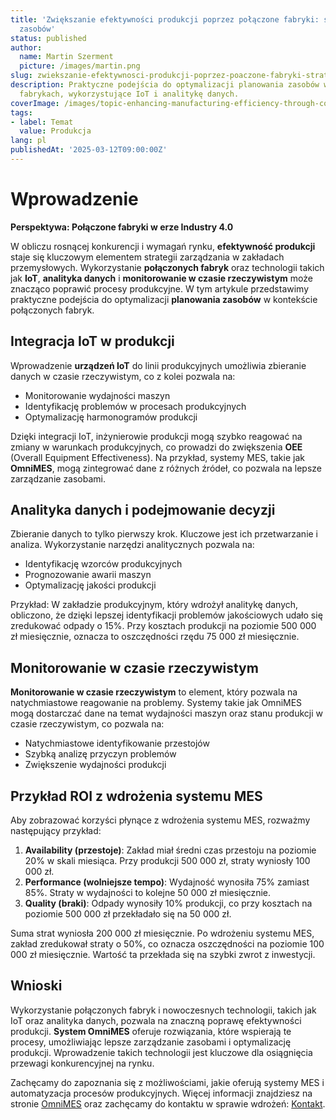 ```yaml
---
title: 'Zwiększanie efektywności produkcji poprzez połączone fabryki: strategie planowania
  zasobów'
status: published
author:
  name: Martin Szerment
  picture: /images/martin.png
slug: zwiekszanie-efektywnosci-produkcji-poprzez-poaczone-fabryki-strategie-planowania-zasobow
description: Praktyczne podejścia do optymalizacji planowania zasobów w połączonych
  fabrykach, wykorzystujące IoT i analitykę danych.
coverImage: /images/topic-enhancing-manufacturing-efficiency-through-connected-factories-strategies-for-resource-planning-and-industrial-con.png
tags:
- label: Temat
  value: Produkcja
lang: pl
publishedAt: '2025-03-12T09:00:00Z'
---
```

# Wprowadzenie

**Perspektywa: Połączone fabryki w erze Industry 4.0**

W obliczu rosnącej konkurencji i wymagań rynku, **efektywność produkcji** staje się kluczowym elementem strategii zarządzania w zakładach przemysłowych. Wykorzystanie **połączonych fabryk** oraz technologii takich jak **IoT**, **analityka danych** i **monitorowanie w czasie rzeczywistym** może znacząco poprawić procesy produkcyjne. W tym artykule przedstawimy praktyczne podejścia do optymalizacji **planowania zasobów** w kontekście połączonych fabryk.

## Integracja IoT w produkcji

Wprowadzenie **urządzeń IoT** do linii produkcyjnych umożliwia zbieranie danych w czasie rzeczywistym, co z kolei pozwala na:
- Monitorowanie wydajności maszyn
- Identyfikację problemów w procesach produkcyjnych
- Optymalizację harmonogramów produkcji

Dzięki integracji IoT, inżynierowie produkcji mogą szybko reagować na zmiany w warunkach produkcyjnych, co prowadzi do zwiększenia **OEE** (Overall Equipment Effectiveness). Na przykład, systemy MES, takie jak **OmniMES**, mogą zintegrować dane z różnych źródeł, co pozwala na lepsze zarządzanie zasobami.

## Analityka danych i podejmowanie decyzji

Zbieranie danych to tylko pierwszy krok. Kluczowe jest ich przetwarzanie i analiza. Wykorzystanie narzędzi analitycznych pozwala na:
- Identyfikację wzorców produkcyjnych
- Prognozowanie awarii maszyn
- Optymalizację jakości produkcji

Przykład: W zakładzie produkcyjnym, który wdrożył analitykę danych, obliczono, że dzięki lepszej identyfikacji problemów jakościowych udało się zredukować odpady o 15%. Przy kosztach produkcji na poziomie 500 000 zł miesięcznie, oznacza to oszczędności rzędu 75 000 zł miesięcznie.

## Monitorowanie w czasie rzeczywistym

**Monitorowanie w czasie rzeczywistym** to element, który pozwala na natychmiastowe reagowanie na problemy. Systemy takie jak OmniMES mogą dostarczać dane na temat wydajności maszyn oraz stanu produkcji w czasie rzeczywistym, co pozwala na:
- Natychmiastowe identyfikowanie przestojów
- Szybką analizę przyczyn problemów
- Zwiększenie wydajności produkcji

## Przykład ROI z wdrożenia systemu MES

Aby zobrazować korzyści płynące z wdrożenia systemu MES, rozważmy następujący przykład:

1. **Availability (przestoje)**: Zakład miał średni czas przestoju na poziomie 20% w skali miesiąca. Przy produkcji 500 000 zł, straty wyniosły 100 000 zł.
2. **Performance (wolniejsze tempo)**: Wydajność wynosiła 75% zamiast 85%. Straty w wydajności to kolejne 50 000 zł miesięcznie.
3. **Quality (braki)**: Odpady wynosiły 10% produkcji, co przy kosztach na poziomie 500 000 zł przekładało się na 50 000 zł.

Suma strat wyniosła 200 000 zł miesięcznie. Po wdrożeniu systemu MES, zakład zredukował straty o 50%, co oznacza oszczędności na poziomie 100 000 zł miesięcznie. Wartość ta przekłada się na szybki zwrot z inwestycji.

## Wnioski

Wykorzystanie połączonych fabryk i nowoczesnych technologii, takich jak IoT oraz analityka danych, pozwala na znaczną poprawę efektywności produkcji. **System OmniMES** oferuje rozwiązania, które wspierają te procesy, umożliwiając lepsze zarządzanie zasobami i optymalizację produkcji. Wprowadzenie takich technologii jest kluczowe dla osiągnięcia przewagi konkurencyjnej na rynku.

Zachęcamy do zapoznania się z możliwościami, jakie oferują systemy MES i automatyzacja procesów produkcyjnych. Więcej informacji znajdziesz na stronie [OmniMES](https://www.omnimes.com/pl/projekt) oraz zachęcamy do kontaktu w sprawie wdrożeń: [Kontakt](https://www.omnimes.com/pl/kontakt).
